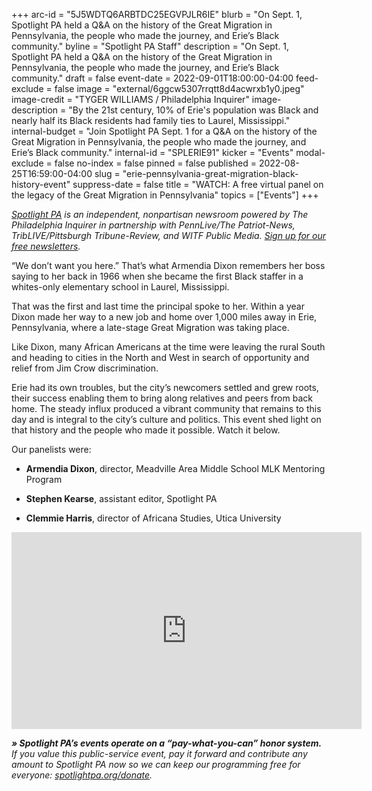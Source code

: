 +++
arc-id = "5J5WDTQ6ARBTDC25EGVPJLR6IE"
blurb = "On Sept. 1, Spotlight PA held a Q&A on the history of the Great Migration in Pennsylvania, the people who made the journey, and Erie’s Black community."
byline = "Spotlight PA Staff"
description = "On Sept. 1, Spotlight PA held a Q&A on the history of the Great Migration in Pennsylvania, the people who made the journey, and Erie’s Black community."
draft = false
event-date = 2022-09-01T18:00:00-04:00
feed-exclude = false
image = "external/6ggcw5307rrqtt8d4acwrxb1y0.jpeg"
image-credit = "TYGER WILLIAMS / Philadelphia Inquirer"
image-description = "By the 21st century, 10% of Erie's population was Black and nearly half its Black residents had family ties to Laurel, Mississippi."
internal-budget = "Join Spotlight PA Sept. 1 for a Q&A on the history of the Great Migration in Pennsylvania, the people who made the journey, and Erie’s Black community."
internal-id = "SPLERIE91"
kicker = "Events"
modal-exclude = false
no-index = false
pinned = false
published = 2022-08-25T16:59:00-04:00
slug = "erie-pennsylvania-great-migration-black-history-event"
suppress-date = false
title = "WATCH: A free virtual panel on the legacy of the Great Migration in Pennsylvania"
topics = ["Events"]
+++

<a href="https://www.spotlightpa.org/"><i>Spotlight PA</i></a><i> is an independent, nonpartisan newsroom powered by The Philadelphia Inquirer in partnership with PennLive/The Patriot-News, TribLIVE/Pittsburgh Tribune-Review, and WITF Public Media. </i><a href="https://www.spotlightpa.org/newsletters"><i>Sign up for our free newsletters</i></a><i>.</i>

“We don’t want you here.” That’s what Armendia Dixon remembers her boss saying to her back in 1966 when she became the first Black staffer in a whites-only elementary school in Laurel, Mississippi.

That was the first and last time the principal spoke to her. Within a year Dixon made her way to a new job and home over 1,000 miles away in Erie, Pennsylvania, where a late-stage Great Migration was taking place.

Like Dixon, many African Americans at the time were leaving the rural South and heading to cities in the North and West in search of opportunity and relief from Jim Crow discrimination.

Erie had its own troubles, but the city’s newcomers settled and grew roots, their success enabling them to bring along relatives and peers from back home. The steady influx produced a vibrant community that remains to this day and is integral to the city’s culture and politics. This event shed light on that history and the people who made it possible. Watch it below.

Our panelists were:

- <b>Armendia Dixon</b>, director, Meadville Area Middle School MLK Mentoring Program

- <b>Stephen Kearse</b>, assistant editor, Spotlight PA

- <b>Clemmie Harris</b>, director of Africana Studies, Utica University

<iframe width="560" height="315" src="https://www.youtube.com/embed/fFTREdl7fSw?si=23Sewi4xO0HqoK-8" title="YouTube video player" frameborder="0" allow="accelerometer; autoplay; clipboard-write; encrypted-media; gyroscope; picture-in-picture; web-share" referrerpolicy="strict-origin-when-cross-origin" allowfullscreen></iframe>

<i><b>» Spotlight PA’s events operate on a “pay-what-you-can” honor system.</b></i><i> If you value this public-service event, pay it forward and contribute any amount to Spotlight PA now so we can keep our programming free for everyone: </i><a href="https://www.spotlightpa.org/donate"><i>spotlightpa.org/donate</i></a><i>.</i>
